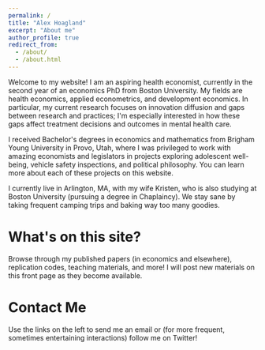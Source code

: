 ```yaml
---
permalink: /
title: "Alex Hoagland"
excerpt: "About me"
author_profile: true
redirect_from: 
  - /about/
  - /about.html
---
```


Welcome to my website! I am an aspiring health economist, currently in the second year of an economics PhD from Boston University. My fields are health economics, applied econometrics, and development economics. In particular, my current research focuses on innovation diffusion and gaps between research and practices; I'm especially interested in how these gaps affect treatment decisions and outcomes in mental health care.

I received Bachelor's degrees in economics and mathematics from Brigham Young University in Provo, Utah, where I was privileged to work with amazing economists and legislators in projects exploring adolescent well-being, vehicle safety inspections, and political philosophy. You can learn more about each of these projects on this website.

I currently live in Arlington, MA, with my wife Kristen, who is also studying at Boston University (pursuing a degree in Chaplaincy). We stay sane by taking frequent camping trips and baking way too many goodies.  

What's on this site?
======
Browse through my published papers (in economics and elsewhere), replication codes, teaching materials, and more! I will post new materials on this front page as they become available.

Contact Me
======
Use the links on the left to send me an email or (for more frequent, sometimes entertaining interactions) follow me on Twitter!
